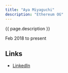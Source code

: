 ```yaml
---
title: "Aya Miyaguchi"
description: "Ethereum OG"
---
```


{{ page.description }}

Feb 2018 to present

## Links
- [LinkedIn](https://www.linkedin.com/in/amiyaguchi/)
